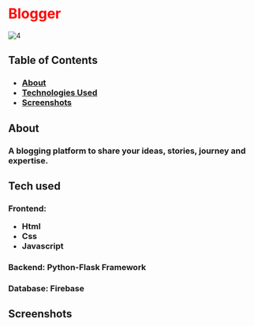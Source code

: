 # <h1 style="color:Red;">Blogger</h1>
![4](https://user-images.githubusercontent.com/92630714/227880450-045a1f49-e718-4ef1-8933-43044721e1e4.png)

## Table of Contents
### <ul><li><a href="#about">About</a></li><li><a href="#tech">Technologies Used</a></li><li><a href="#screen">Screenshots</a></li></ul>
## <h2 id="about">About</h2>
### A blogging platform to share your ideas, stories, journey and expertise.
## <h2 id="tech">Tech used</h2> 
### Frontend:<br> <ul><li>Html</li><li>Css</li><li>Javascript</li></ul>
### Backend: Python-Flask Framework 
### Database: Firebase
## <h2 id="screen">Screenshots</h2>

